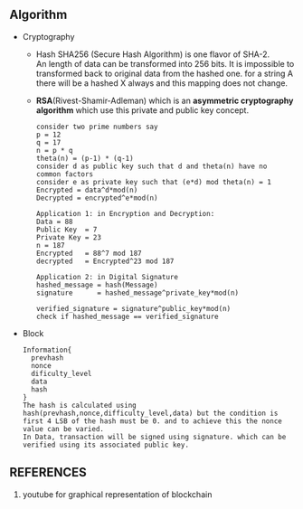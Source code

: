 ## Algorithm

- Cryptography

  - Hash SHA256 (Secure Hash Algorithm) is one flavor of SHA-2.  
    An length of data can be transformed into 256 bits. It is impossible to transformed back to original data from the hashed one. for a string A there will be a hashed X always and this mapping does not change.
  - **RSA**(Rivest-Shamir-Adleman) which is an **asymmetric cryptography algorithm** which use this private and public key concept.

    ```
    consider two prime numbers say
    p = 12
    q = 17
    n = p * q
    theta(n) = (p-1) * (q-1)
    consider d as public key such that d and theta(n) have no common factors
    consider e as private key such that (e*d) mod theta(n) = 1
    Encrypted = data^d*mod(n)
    Decrypted = encrypted^e*mod(n)

    Application 1: in Encryption and Decryption:
    Data = 88
    Public Key  = 7
    Private Key = 23
    n = 187
    Encrypted   = 88^7 mod 187
    decrypted   = Encrypted^23 mod 187

    Application 2: in Digital Signature
    hashed_message = hash(Message)
    signature      = hashed_message^private_key*mod(n)

    verified_signature = signature^public_key*mod(n)
    check if hashed_message == verified_signature
    ```

- Block
  ```
  Information{
    prevhash
    nonce
    dificulty_level
    data
    hash
  }
  The hash is calculated using hash(prevhash,nonce,difficulty_level,data) but the condition is first 4 LSB of the hash must be 0. and to achieve this the nonce value can be varied.
  In Data, transaction will be signed using signature. which can be verified using its associated public key.
  ```

## REFERENCES

1. youtube for graphical representation of blockchain
